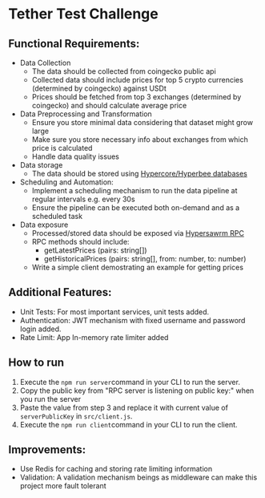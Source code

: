 # Tether Test Challenge

## Functional Requirements:

- Data Collection
  - The data should be collected from coingecko public api
  - Collected data should include prices for top 5 crypto currencies (determined by coingecko) against USDt
  - Prices should be fetched from top 3 exchanges (determined by coingecko) and should calculate average price
- Data Preprocessing and Transformation
  - Ensure you store minimal data considering that dataset might grow large
  - Make sure you store necessary info about exchanges from which price is calculated
  - Handle data quality issues
- Data storage
  - The data should be stored using [Hypercore/Hyperbee databases](https://docs.pears.com/building-blocks/hypercore)
- Scheduling and Automation:
  - Implement a scheduling mechanism to run the data pipeline at regular intervals e.g. every 30s
  - Ensure the pipeline can be executed both on-demand and as a scheduled task
- Data exposure
  - Processed/stored data should be exposed via [Hypersawrm RPC](https://www.npmjs.com/package/@hyperswarm/rpc)
  - RPC methods should include:
    - getLatestPrices (pairs: string[])
    - getHistoricalPrices (pairs: string[], from: number, to: number)
  - Write a simple client demostrating an example for getting prices

## Additional Features:

- Unit Tests: For most important services, unit tests added.
- Authentication: JWT mechanism with fixed username and password login added.
- Rate Limit: App In-memory rate limiter added

## How to run

1. Execute the `npm run server`command in your CLI to run the server.
2. Copy the public key from "RPC server is listening on public key:" when you run the server
3. Paste the value from step 3 and replace it with current value of `serverPublicKey` in `src/client.js`.
3. Execute the `npm run client`command in your CLI to run the client.

## Improvements:
- Use Redis for caching and storing rate limiting information
- Validation: A validation mechanism beings as middleware can make this project more fault tolerant